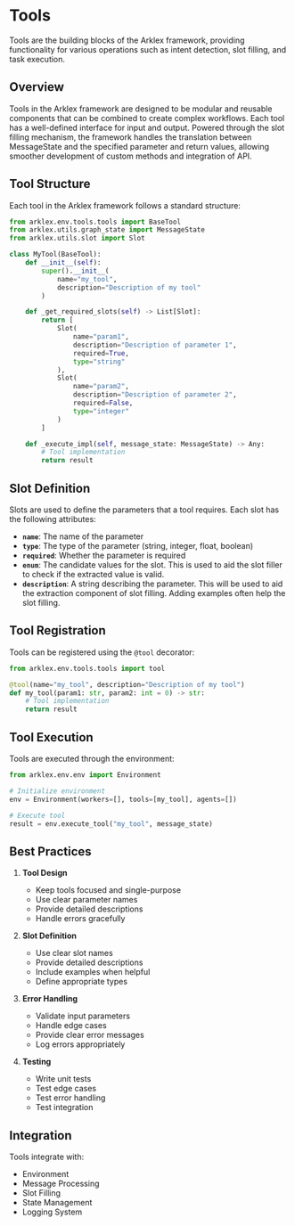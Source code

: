 # Tools

Tools are the building blocks of the Arklex framework, providing functionality for
various operations such as intent detection, slot filling, and task execution.

## Overview

Tools in the Arklex framework are designed to be modular and reusable components
that can be combined to create complex workflows. Each tool has a well-defined
interface for input and output. Powered through the slot filling mechanism, the
framework handles the translation between MessageState and the specified parameter
and return values, allowing smoother development of custom methods and integration
of API.

## Tool Structure

Each tool in the Arklex framework follows a standard structure:

```python
from arklex.env.tools.tools import BaseTool
from arklex.utils.graph_state import MessageState
from arklex.utils.slot import Slot

class MyTool(BaseTool):
    def __init__(self):
        super().__init__(
            name="my_tool",
            description="Description of my tool"
        )

    def _get_required_slots(self) -> List[Slot]:
        return [
            Slot(
                name="param1",
                description="Description of parameter 1",
                required=True,
                type="string"
            ),
            Slot(
                name="param2",
                description="Description of parameter 2",
                required=False,
                type="integer"
            )
        ]

    def _execute_impl(self, message_state: MessageState) -> Any:
        # Tool implementation
        return result
```

## Slot Definition

Slots are used to define the parameters that a tool requires. Each slot has the
following attributes:

- **`name`**: The name of the parameter
- **`type`**: The type of the parameter (string, integer, float, boolean)
- **`required`**: Whether the parameter is required
- **`enum`**: The candidate values for the slot. This is used to aid the slot
  filler to check if the extracted value is valid.
- **`description`**: A string describing the parameter. This will be used to aid
  the extraction component of slot filling. Adding examples often help the slot
  filling.

## Tool Registration

Tools can be registered using the `@tool` decorator:

```python
from arklex.env.tools.tools import tool

@tool(name="my_tool", description="Description of my tool")
def my_tool(param1: str, param2: int = 0) -> str:
    # Tool implementation
    return result
```

## Tool Execution

Tools are executed through the environment:

```python
from arklex.env.env import Environment

# Initialize environment
env = Environment(workers=[], tools=[my_tool], agents=[])

# Execute tool
result = env.execute_tool("my_tool", message_state)
```

## Best Practices

1. **Tool Design**
   - Keep tools focused and single-purpose
   - Use clear parameter names
   - Provide detailed descriptions
   - Handle errors gracefully

2. **Slot Definition**
   - Use clear slot names
   - Provide detailed descriptions
   - Include examples when helpful
   - Define appropriate types

3. **Error Handling**
   - Validate input parameters
   - Handle edge cases
   - Provide clear error messages
   - Log errors appropriately

4. **Testing**
   - Write unit tests
   - Test edge cases
   - Test error handling
   - Test integration

## Integration

Tools integrate with:

- Environment
- Message Processing
- Slot Filling
- State Management
- Logging System
